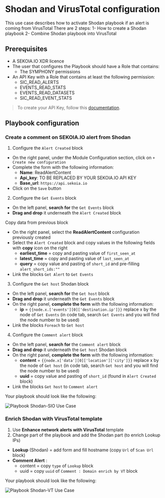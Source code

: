 # Shodan and VirusTotal configuration

This use case describes how to activate Shodan playbook if an alert is coming from VirusTotal
There are 2 steps:
1- How to create a Shodan playbook
2- Combine Shodan playbook into VirusTotal

## Prerequisites

- A SEKOIA.IO XDR licence
- The user that configures the Playbook should have a Role that contains:
	* The SYMPHONY permissions
- An API Key with a Role that contains at least the following permission:
	* SIC_READ_ALERTS
	* EVENTS_READ_STATS
	* EVENTS_READ_DATASETS
	* SIC_READ_EVENT_STATS

> To create your API Key, follow this [documentation](../../../getting_started/generate_api_keys.md).

## Playbook configuration

### Create a comment on SEKOIA.IO alert from Shodan

1. Configure the `Alert Created` block

  - On the right panel, under the Module Configuration section, click on `+ Create new configuration`
  - Complete the form with the following information:
    * **Name**: ReadAlertContent
    * **Api_key**: TO BE REPLACED BY YOUR SEKOIA.IO API KEY
    * **Base_url**: `https://api.sekoia.io`
  - Click on the `Save` button

2. Configure the `Get Events` block

  - On the left panel, **search for** the `Get Events` block
  - **Drag and drop** it underneath the `Alert Created` block

  Copy data from previous block
  - On the right panel, select the **ReadAlertContent** configuration previously created
  - Select the `Alert Created` block and copy values in the following fields with **copy** icon on the right
    - **earliest_time** = copy and pasting value of `first_seen_at`
    - **latest_time** = copy and pasting value of `last_seen_at`
    - **query** = copy value and pasting of `short_id` and pre-filling `alert_short_ids:"`<replace by short_id>`"`
  - Link the blocks `Get Alert` to `Get Events`

3. Configure the `Get host` Shodan block

  - On the left panel, **search for** the `Get host` block
  - **Drag and drop** it underneath the `Get Events` block
  - On the right panel, **complete the form** with the following information:
    - **ip** = `{{node.x.['events'][0]['destination.ip']}}`   replace x by the node of `Get Events` (in code tab, search `Get Events` and you will find the node number to be used)
  - Link the blocks `Foreach` to `Get host`  

4. Configure the `Comment alert` block

  - On the left panel, **search for** the `Comment alert` block
  - **Drag and drop** it underneath the `Get host` Shodan block
  - On the right panel, **complete the form** with the following information:
    - **content** = `{{node.x['data'][0]['location']['city']}}`   replace x by the node of `Get host` (in code tab, search `Get host` and you will find the node number to be used)
    - **uuid** = copy value and pasting of `short_id` (found in `Alert Created` block)
  - Link the blocks `Get host` to `Comment alert`  

Your playbook should look like the following:

![Playbook Shodan-SIO Use Case](/assets/playbooks/library/UseCases/Shodan_VT_1.png)

### Enrich Shodan with VirusTotal template

  1. Use **Enhance network alerts with VirusTotal** template
  2. Change part of the playbook and add the Shodan part (to enrich Lookup IPs)
  - **Lookup** (Shodan) = add form and fill hostname (copy `Url` of `Scan Url` block)
  - **Comment Alert** :
    - content = copy `type` of `Lookup` block
    - uuid = copy `uuid` of `Comment : Domain enrich by VT` block  	

Your playbook should look like the following:

![Playbook Shodan-VT Use Case](/assets/playbooks/library/UseCases/Shodan_VT_2.png)
